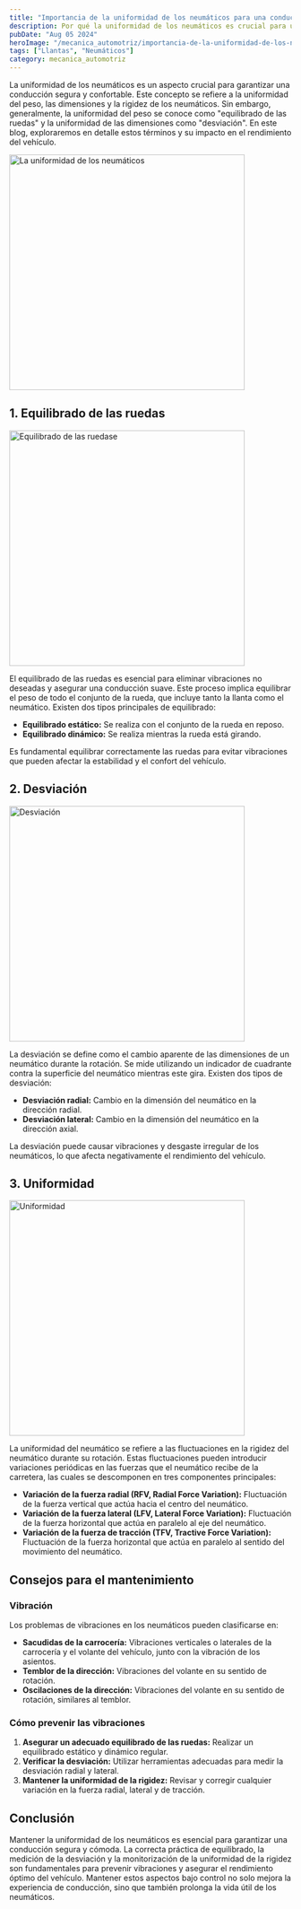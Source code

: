 ```yaml
---
title: "Importancia de la uniformidad de los neumáticos para una conducción segura"
description: Por qué la uniformidad de los neumáticos es crucial para una conducción segura y cómoda. Aprende sobre el equilibrado de ruedas, desviación y cómo mantener la uniformidad para evitar vibraciones y mejorar el rendimiento del vehículo
pubDate: "Aug 05 2024"
heroImage: "/mecanica_automotriz/importancia-de-la-uniformidad-de-los-neumaticos-para-una-conduccion-segura.webp"
tags: ["Llantas", "Neumáticos"]
category: mecanica_automotriz
---
```


La uniformidad de los neumáticos es un aspecto crucial para garantizar una conducción segura y confortable. Este concepto se refiere a la uniformidad del peso, las dimensiones y la rigidez de los neumáticos. Sin embargo, generalmente, la uniformidad del peso se conoce como "equilibrado de las ruedas" y la uniformidad de las dimensiones como "desviación". En este blog, exploraremos en detalle estos términos y su impacto en el rendimiento del vehículo.

<img src="/mecanica_automotriz/importancia-de-la-uniformidad-de-los-neumaticos-para-una-conduccion-segura2.png" alt="La uniformidad de los neumáticos" width="420"/>

## 1. Equilibrado de las ruedas

<img src="/mecanica_automotriz/importancia-de-la-uniformidad-de-los-neumaticos-para-una-conduccion-segura3.png" alt="Equilibrado de las ruedase" width="420"/>

El equilibrado de las ruedas es esencial para eliminar vibraciones no deseadas y asegurar una conducción suave. Este proceso implica equilibrar el peso de todo el conjunto de la rueda, que incluye tanto la llanta como el neumático. Existen dos tipos principales de equilibrado:

- **Equilibrado estático:** Se realiza con el conjunto de la rueda en reposo.
- **Equilibrado dinámico:** Se realiza mientras la rueda está girando.

Es fundamental equilibrar correctamente las ruedas para evitar vibraciones que pueden afectar la estabilidad y el confort del vehículo.

## 2. Desviación

<img src="/mecanica_automotriz/importancia-de-la-uniformidad-de-los-neumaticos-para-una-conduccion-segura4.png" alt="Desviación" width="420"/>

La desviación se define como el cambio aparente de las dimensiones de un neumático durante la rotación. Se mide utilizando un indicador de cuadrante contra la superficie del neumático mientras este gira. Existen dos tipos de desviación:

- **Desviación radial:** Cambio en la dimensión del neumático en la dirección radial.
- **Desviación lateral:** Cambio en la dimensión del neumático en la dirección axial.

La desviación puede causar vibraciones y desgaste irregular de los neumáticos, lo que afecta negativamente el rendimiento del vehículo.

## 3. Uniformidad

<img src="/mecanica_automotriz/importancia-de-la-uniformidad-de-los-neumaticos-para-una-conduccion-segura5.png" alt="Uniformidad" width="420"/>

La uniformidad del neumático se refiere a las fluctuaciones en la rigidez del neumático durante su rotación. Estas fluctuaciones pueden introducir variaciones periódicas en las fuerzas que el neumático recibe de la carretera, las cuales se descomponen en tres componentes principales:

- **Variación de la fuerza radial (RFV, Radial Force Variation):** Fluctuación de la fuerza vertical que actúa hacia el centro del neumático.
- **Variación de la fuerza lateral (LFV, Lateral Force Variation):** Fluctuación de la fuerza horizontal que actúa en paralelo al eje del neumático.
- **Variación de la fuerza de tracción (TFV, Tractive Force Variation):** Fluctuación de la fuerza horizontal que actúa en paralelo al sentido del movimiento del neumático.

## Consejos para el mantenimiento

### Vibración

Los problemas de vibraciones en los neumáticos pueden clasificarse en:

- **Sacudidas de la carrocería:** Vibraciones verticales o laterales de la carrocería y el volante del vehículo, junto con la vibración de los asientos.
- **Temblor de la dirección:** Vibraciones del volante en su sentido de rotación.
- **Oscilaciones de la dirección:** Vibraciones del volante en su sentido de rotación, similares al temblor.

### Cómo prevenir las vibraciones

1. **Asegurar un adecuado equilibrado de las ruedas:** Realizar un equilibrado estático y dinámico regular.
2. **Verificar la desviación:** Utilizar herramientas adecuadas para medir la desviación radial y lateral.
3. **Mantener la uniformidad de la rigidez:** Revisar y corregir cualquier variación en la fuerza radial, lateral y de tracción.

## Conclusión

Mantener la uniformidad de los neumáticos es esencial para garantizar una conducción segura y cómoda. La correcta práctica de equilibrado, la medición de la desviación y la monitorización de la uniformidad de la rigidez son fundamentales para prevenir vibraciones y asegurar el rendimiento óptimo del vehículo. Mantener estos aspectos bajo control no solo mejora la experiencia de conducción, sino que también prolonga la vida útil de los neumáticos.
